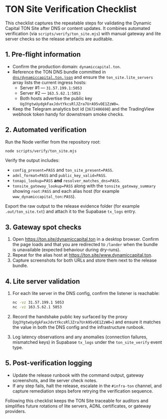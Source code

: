 # TON Site Verification Checklist

This checklist captures the repeatable steps for validating the Dynamic Capital
TON Site after DNS or content updates. It combines automated verification (via
`scripts/verify/ton_site.mjs`) with manual gateway and lite server checks so the
release artefacts are auditable.

## 1. Pre-flight information

- Confirm the production domain: `dynamiccapital.ton`.
- Reference the TON DNS bundle committed in
  [`dns/dynamiccapital.ton.json`](../dns/dynamiccapital.ton.json) and ensure the
  `ton_site.lite_servers` array lists the current ingress hosts:
  - Server #1 — `31.57.199.1:5053`
  - Server #2 — `163.5.62.1:5053`
  - Both hosts advertise the public key
    `Ug3YgtwUydgkFaxJdvtYkcsRlJZra7UrA95vOE1ZzW0=`.
- Keep the Telegram analytics bot id (`3672406698`) and the TradingView webhook
  token handy for downstream smoke checks.

## 2. Automated verification

Run the Node verifier from the repository root:

```bash
node scripts/verify/ton_site.mjs
```

Verify the output includes:

- `config_present=PASS` and `ton_site_present=PASS`.
- `adnl_format=PASS` and `public_key_valid=PASS`.
- `tonapi_lookup=PASS` **and** `resolver_matches_dns=PASS`.
- `tonsite_gateway_lookup=PASS` along with the `tonsite_gateway_summary` showing
  `root:PASS` and each alias host (for example `www_dynamiccapital_ton:PASS`).

Export the raw output to the release evidence folder (for example
`.out/ton_site.txt`) and attach it to the Supabase `tx_logs` entry.

## 3. Gateway spot checks

1. Open <https://ton.site/dynamiccapital.ton> in a desktop browser. Confirm the
   page loads and that you are redirected to `/lander` when the bundle is
   unavailable (expected behaviour during dry-runs).
2. Repeat for the alias host at <https://ton.site/www.dynamiccapital.ton>.
3. Capture screenshots for both URLs and store them next to the release bundle.

## 4. Lite server validation

1. For each lite server in the DNS config, confirm the listener is reachable:

   ```bash
   nc -vz 31.57.199.1 5053
   nc -vz 163.5.62.1 5053
   ```

2. Record the handshake public key surfaced by the proxy
   (`Ug3YgtwUydgkFaxJdvtYkcsRlJZra7UrA95vOE1ZzW0=`) and ensure it matches the
   value in both the DNS config and the infrastructure runbook.
3. Log latency observations and any anomalies (connection failures, mismatched
   keys) in Supabase `tx_logs` under the `ton_site_verify` event type.

## 5. Post-verification logging

- Update the release runbook with the command output, gateway screenshots, and
  lite server check notes.
- If any step fails, halt the release, escalate in the `#infra-ton` channel, and
  capture remediation steps before retrying the verification sequence.

Following this checklist keeps the TON Site traceable for auditors and
simplifies future rotations of lite servers, ADNL certificates, or gateway
providers.
